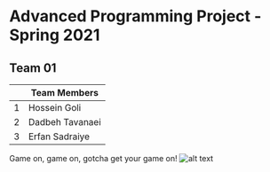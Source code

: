 # Advanced Programming Project - Spring 2021
## Team 01

||Team Members|
| --- | --- |
| 1      | Hossein Goli |
| 2      | Dadbeh Tavanaei |
| 3 | Erfan Sadraiye  |

Game on, game on, gotcha get your game on!
![alt text](https://i.pinimg.com/originals/4a/75/64/4a75648f07c17aaf4b7728d76e127d54.png)
